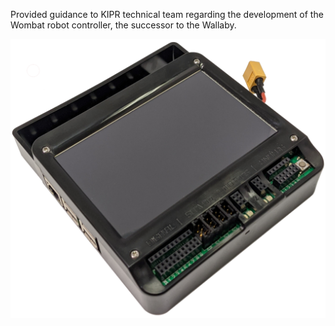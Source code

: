Provided guidance to KIPR technical team regarding the development of the Wombat robot controller, the successor to the Wallaby.

<img src="/wombat.png" class="embedded-image" height="auto" />